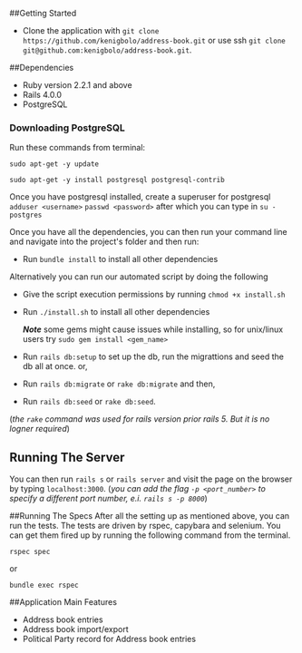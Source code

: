 ##Getting Started

+ Clone the application with `git clone https://github.com/kenigbolo/address-book.git` or use ssh  `git clone git@github.com:kenigbolo/address-book.git`.

##Dependencies

* Ruby version 2.2.1 and above
* Rails 4.0.0
* PostgreSQL

### Downloading PostgreSQL
Run these commands from terminal:

`sudo apt-get -y update`

`sudo apt-get -y install postgresql postgresql-contrib`

Once you have postgresql installed, create a superuser for postgresql
`adduser <username>`
`passwd <password>`
after which you can type in
`su - postgres`

Once you have all the dependencies, you can then run your command line and navigate into the project's folder and then run:

* Run `bundle install` to install all other dependencies

Alternatively you can run our automated script by doing the following

* Give the script execution permissions by running `chmod +x install.sh`
* Run `./install.sh` to install all other dependencies

    ***Note*** some gems might cause issues while installing, so for unix/linux users try `sudo gem install <gem_name>`
* Run `rails db:setup` to set up the db, run the migrattions and seed the db all at once. or,
* Run `rails db:migrate` or `rake db:migrate` and then,
* Run `rails db:seed`  or `rake db:seed`.

(*the `rake` command was used for rails version prior rails 5. But it is no logner required*)

## Running The Server

You can then run `rails s` or `rails server` and visit the page on the browser by typing `localhost:3000`. (*you can add the flag `-p <port_number>` to specify a different port number, e.i. `rails s -p 8000`*)

##Running The Specs
After all the setting up as mentioned above, you can run the tests. The tests are driven by rspec, capybara and selenium. You can get them fired up by running the following command from the terminal.

  `rspec spec`

or

  `bundle exec rspec`

##Application Main Features

* Address book entries
* Address book import/export
* Political Party record for Address book entries
